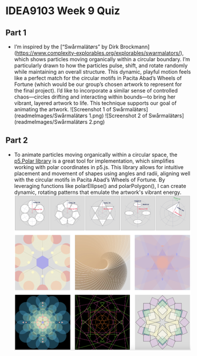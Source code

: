 # IDEA9103 Week 9 Quiz

## Part 1
- I’m inspired by the [“Swårmalätørs” by Dirk Brockmann] (https://www.complexity-explorables.org/explorables/swarmalators/), which shows particles moving organically within a circular boundary. I’m particularly drawn to how the particles pulse, shift, and rotate randomly while maintaining an overall structure. This dynamic, playful motion feels like a perfect match for the circular motifs in Pacita Abad’s Wheels of Fortune (which would be our group’s chosen artwork to represent for the final project). I’d like to incorporate a similar sense of controlled chaos—circles drifting and interacting within bounds—to bring her vibrant, layered artwork to life. This technique supports our goal of animating the artwork. 
![Screenshot 1 of Swårmalätørs](readmeImages/Swårmalätørs 1.png)
![Screenshot 2 of Swårmalätørs](readmeImages/Swårmalätørs 2.png)

## Part 2
- To animate particles moving organically within a circular space, the [p5.Polar library](https://github.com/liz-peng/p5.Polar) is a great tool for implementation, which simplifies working with polar coordinates in p5.js. This library allows for intuitive placement and movement of shapes using angles and radii, aligning well with the circular motifs in Pacita Abad’s Wheels of Fortune. By leveraging functions like polarEllipse() and polarPolygon(), I can create dynamic, rotating patterns that emulate the artwork's vibrant energy. 
![Screenshot of p5.Polar](readmeImages/p5.Polar.png)
